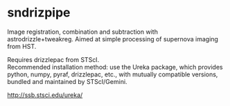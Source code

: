 sndrizpipe
=========

Image registration, combination and subtraction with astrodrizzle+tweakreg.  Aimed at simple processing of supernova imaging from HST.

Requires drizzlepac from STScI.   
Recommended installation method:
   use the Ureka package, which provides python, numpy, pyraf, drizzlepac, etc., with mutually compatible versions, bundled and maintained by STScI/Gemini.
   
http://ssb.stsci.edu/ureka/   


